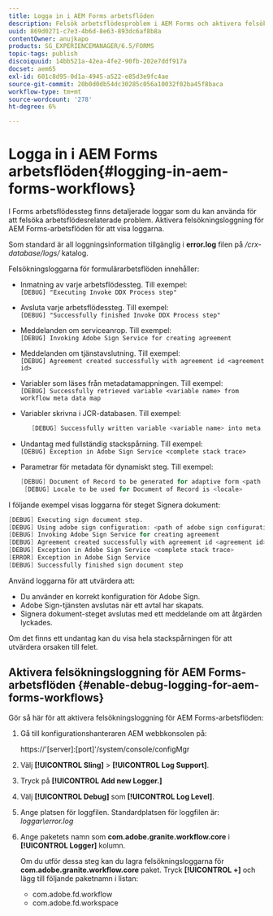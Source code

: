 ```yaml
---
title: Logga in i AEM Forms arbetsflöden
description: Felsök arbetsflödesproblem i AEM Forms och aktivera felsökningsloggning för arbetsflöden i AEM Forms för att visa loggarna.
uuid: 869d0271-c7e3-4b6d-8e63-893dc6af8b8a
contentOwner: anujkapo
products: SG_EXPERIENCEMANAGER/6.5/FORMS
topic-tags: publish
discoiquuid: 14bb521a-42ea-4fe2-90fb-202e7ddf917a
docset: aem65
exl-id: 601c8d95-0d1a-4945-a522-e85d3e9fc4ae
source-git-commit: 20b0d0db54dc30285c056a10032f02ba45f8baca
workflow-type: tm+mt
source-wordcount: '278'
ht-degree: 6%

---
```


# Logga in i AEM Forms arbetsflöden{#logging-in-aem-forms-workflows}

I Forms arbetsflödessteg finns detaljerade loggar som du kan använda för att felsöka arbetsflödesrelaterade problem. Aktivera felsökningsloggning för AEM Forms-arbetsflöden för att visa loggarna.

Som standard är all loggningsinformation tillgänglig i **error.log** filen på */crx-database/logs/* katalog.

Felsökningsloggarna för formulärarbetsflöden innehåller:

* Inmatning av varje arbetsflödessteg. Till exempel:\
  `[DEBUG] "Executing Invoke DDX Process step"`

* Avsluta varje arbetsflödessteg. Till exempel:\
  `[DEBUG] "Successfully finished Invoke DDX Process step"`

* Meddelanden om serviceanrop. Till exempel:\
  `[DEBUG] Invoking Adobe Sign Service for creating agreement`

* Meddelanden om tjänstavslutning. Till exempel:\
  `[DEBUG] Agreement created successfully with agreement id <agreement id>`

* Variabler som läses från metadatamappningen. Till exempel:\
  `[DEBUG] Successfully retrieved variable <variable name> from workflow meta data map`

* Variabler skrivna i JCR-databasen. Till exempel:

  ```verilog
     [DEBUG] Successfully written variable <variable name> into meta data node at <JCR path where meta data is being written>
  ```

* Undantag med fullständig stackspårning. Till exempel:\
  `[DEBUG] Exception in Adobe Sign Service <complete stack trace>`

* Parametrar för metadata för dynamiskt steg. Till exempel:

  ```verilog
  [DEBUG] Document of Record to be generated for adaptive form <path of adaptive form>
   [DEBUG] Locale to be used for Document of Record is <locale>
  ```

I följande exempel visas loggarna för steget Signera dokument:

```verilog
[DEBUG] Executing sign document step.
[DEBUG] Using adobe sign configuration: <path of adobe sign configuration>
[DEBUG] Invoking Adobe Sign Service for creating agreement
[DEBUG] Agreement created successfully with agreement id <agreement id>
[DEBUG] Exception in Adobe Sign Service <complete stack trace>
[ERROR] Exception in Adobe Sign Service
[DEBUG] Successfully finished sign document step
```

Använd loggarna för att utvärdera att:

* Du använder en korrekt konfiguration för Adobe Sign.
* Adobe Sign-tjänsten avslutas när ett avtal har skapats.
* Signera dokument-steget avslutas med ett meddelande om att åtgärden lyckades.

Om det finns ett undantag kan du visa hela stackspårningen för att utvärdera orsaken till felet.

## Aktivera felsökningsloggning för AEM Forms-arbetsflöden {#enable-debug-logging-for-aem-forms-workflows}

Gör så här för att aktivera felsökningsloggning för AEM Forms-arbetsflöden:

1. Gå till konfigurationshanteraren AEM webbkonsolen på:

   https://&#39;[server]:[port]&#39;/system/console/configMgr

1. Välj **[!UICONTROL Sling]** > **[!UICONTROL Log Support]**.
1. Tryck på **[!UICONTROL Add new Logger.]**
1. Välj **[!UICONTROL Debug]** som **[!UICONTROL Log Level]**.
1. Ange platsen för loggfilen. Standardplatsen för loggfilen är: *loggar\error.log*
1. Ange paketets namn som **com.adobe.granite.workflow.core** i **[!UICONTROL Logger]** kolumn.

   Om du utför dessa steg kan du lagra felsökningsloggarna för **com.adobe.granite.workflow.core** paket. Tryck **[!UICONTROL +]** och lägg till följande paketnamn i listan:

   * com.adobe.fd.workflow
   * com.adobe.fd.workspace
